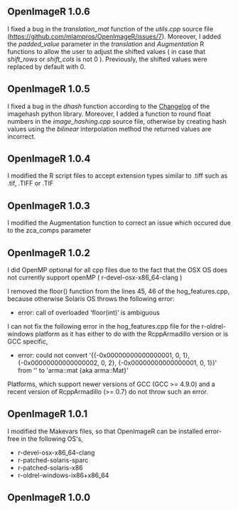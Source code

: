 
## OpenImageR 1.0.6

I fixed a bug in the *translation_mat* function of the *utils.cpp* source file (https://github.com/mlampros/OpenImageR/issues/7). Moreover, I added the *padded_value* parameter in the *translation* and *Augmentation* R functions to allow the user to adjust the shifted values ( in case that *shift_rows* or *shift_cols* is not 0 ). Previously, the shifted values were replaced by default with 0.


## OpenImageR 1.0.5

I fixed a bug in the *dhash* function according to the [Changelog](https://github.com/JohannesBuchner/imagehash) of the imagehash python library. Moreover, I added a function to round float numbers in the *image_hashing.cpp* source file, otherwise by creating hash values using the *bilinear* interpolation method the returned values are incorrect.


## OpenImageR 1.0.4

I modified the R script files to accept extension types similar to .tiff such as .tif, .TIFF or .TIF


## OpenImageR 1.0.3

I modified the Augmentation function to correct an issue which occured due to the zca_comps parameter


## OpenImageR 1.0.2

I did OpenMP optional for all cpp files due to the fact that the OSX OS does not currently support openMP ( r-devel-osx-x86_64-clang )


I removed the floor() function from the lines 45, 46 of the hog_features.cpp, because otherwise Solaris OS throws the following error:

* error: call of overloaded ‘floor(int)’ is ambiguous


I can not fix the following error in the hog_features.cpp file for the r-oldrel-windows platform as it has either to do with the RcppArmadillo version or is GCC specific,

* error: could not convert '{{-0x00000000000000001, 0, 1}, {-0x00000000000000002, 0, 2}, {-0x00000000000000001, 0, 1}}' from '<brace-enclosed initializer list>' to 'arma::mat {aka arma::Mat<double>}'

Platforms, which support newer versions of GCC (GCC >= 4.9.0) and a recent version of RcppArmadillo (>= 0.7)  do not throw such an error.


## OpenImageR 1.0.1

I modified the Makevars files, so that OpenImageR can be installed error-free in the following OS's,

* r-devel-osx-x86_64-clang
* r-patched-solaris-sparc
* r-patched-solaris-x86
* r-oldrel-windows-ix86+x86_64


## OpenImageR 1.0.0

